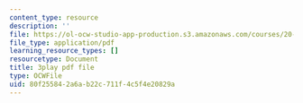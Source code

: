 ```yaml
---
content_type: resource
description: ''
file: https://ol-ocw-studio-app-production.s3.amazonaws.com/courses/20-219-becoming-the-next-bill-nye-writing-and-hosting-the-educational-show-january-iap-2015/80f255842a6ab22c711f4c5f4e20829a_VQi6t2NfWig.pdf
file_type: application/pdf
learning_resource_types: []
resourcetype: Document
title: 3play pdf file
type: OCWFile
uid: 80f25584-2a6a-b22c-711f-4c5f4e20829a
---
```

